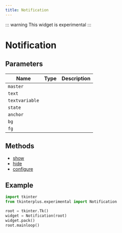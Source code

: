 ```yaml
---
title: Notification
---
```


::: warning
This widget is experimental
:::

# Notification

## Parameters

| Name         | Type | Description |
| ------------ | ---- | ----------- |
| `master`       |      |             |
| `text`         |      |             |
| `textvariable` |      |             |
| `state`        |      |             |
| `anchor`       |      |             |
|`bg`           |      |             |
| `fg`           |      |             |

## Methods

- [show](#show)
- [hide](#hide)
- [configure](#configure)

## Example

```py
import tkinter
from tkinterplus.experimental import Notification

root = tkinter.Tk()
widget = Notification(root)
widget.pack()
root.mainloop()
```
